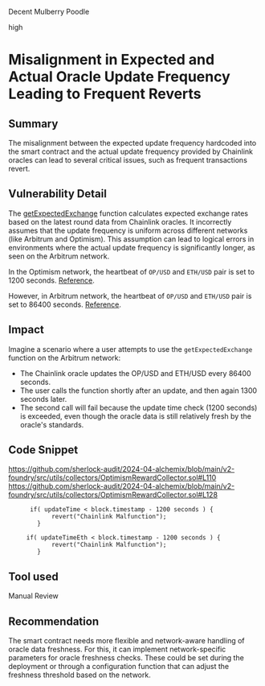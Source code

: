 Decent Mulberry Poodle

high

# Misalignment in Expected and Actual Oracle Update Frequency Leading to Frequent Reverts

## Summary

The misalignment between the expected update frequency hardcoded into the smart contract and the actual update frequency provided by Chainlink oracles can lead to several critical issues, such as frequent transactions revert.

## Vulnerability Detail

The [getExpectedExchange](https://github.com/sherlock-audit/2024-04-alchemix/blob/main/v2-foundry/src/utils/collectors/OptimismRewardCollector.sol#L91C14-L91C33) function calculates expected exchange rates based on the latest round data from Chainlink oracles. It incorrectly assumes that the update frequency is uniform across different networks (like Arbitrum and Optimism). This assumption can lead to logical errors in environments where the actual update frequency is significantly longer, as seen on the Arbitrum network.

In the Optimism network, the heartbeat of `OP/USD` and `ETH/USD` pair is set to 1200 seconds. [Reference](https://docs.chain.link/data-feeds/price-feeds/addresses/?network=optimism&page=1&search=OP%2FUSD).

However, in Arbitrum network, the heartbeat of `OP/USD` and `ETH/USD` pair is set to 86400 seconds. [Reference](https://docs.chain.link/data-feeds/price-feeds/addresses/?network=arbitrum&page=1&search=OP%2FUSD).

## Impact

Imagine a scenario where a user attempts to use the `getExpectedExchange` function on the Arbitrum network:
- The Chainlink oracle updates the OP/USD and ETH/USD every 86400 seconds.
- The user calls the function shortly after an update, and then again 1300 seconds later.
- The second call will fail because the update time check (1200 seconds) is exceeded, even though the oracle data is still relatively fresh by the oracle's standards.

## Code Snippet

https://github.com/sherlock-audit/2024-04-alchemix/blob/main/v2-foundry/src/utils/collectors/OptimismRewardCollector.sol#L110
https://github.com/sherlock-audit/2024-04-alchemix/blob/main/v2-foundry/src/utils/collectors/OptimismRewardCollector.sol#L128

```solidity
      if( updateTime < block.timestamp - 1200 seconds ) {
            revert("Chainlink Malfunction");
        }

     if( updateTimeEth < block.timestamp - 1200 seconds ) {
            revert("Chainlink Malfunction");
        }
```

## Tool used

Manual Review

## Recommendation

The smart contract needs more flexible and network-aware handling of oracle data freshness. For this, it can implement network-specific parameters for oracle freshness checks. These could be set during the deployment or through a configuration function that can adjust the freshness threshold based on the network.
